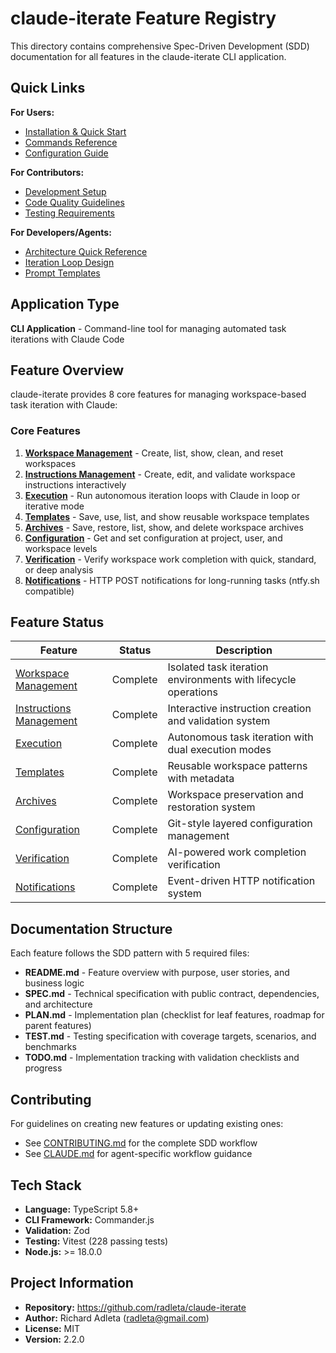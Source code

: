 # claude-iterate Feature Registry

This directory contains comprehensive Spec-Driven Development (SDD) documentation for all features in the claude-iterate CLI application.

## Quick Links

**For Users:**

- [Installation & Quick Start](../../README.md#quick-start)
- [Commands Reference](../../README.md#commands-reference)
- [Configuration Guide](../../README.md#configuration)

**For Contributors:**

- [Development Setup](../../CONTRIBUTING.md#development-workflow)
- [Code Quality Guidelines](../../CONTRIBUTING.md#code-quality-checks)
- [Testing Requirements](../../CONTRIBUTING.md#running-tests)

**For Developers/Agents:**

- [Architecture Quick Reference](../../CLAUDE.md#architecture-quick-reference)
- [Iteration Loop Design](../../CLAUDE.md#iteration-loop-design)
- [Prompt Templates](../../CLAUDE.md#prompt-templates)

## Application Type

**CLI Application** - Command-line tool for managing automated task iterations with Claude Code

## Feature Overview

claude-iterate provides 8 core features for managing workspace-based task iteration with Claude:

### Core Features

1. **[Workspace Management](./workspace-management/README.md)** - Create, list, show, clean, and reset workspaces
2. **[Instructions Management](./instructions-management/README.md)** - Create, edit, and validate workspace instructions interactively
3. **[Execution](./execution/README.md)** - Run autonomous iteration loops with Claude in loop or iterative mode
4. **[Templates](./templates/README.md)** - Save, use, list, and show reusable workspace templates
5. **[Archives](./archives/README.md)** - Save, restore, list, show, and delete workspace archives
6. **[Configuration](./configuration/README.md)** - Get and set configuration at project, user, and workspace levels
7. **[Verification](./verification/README.md)** - Verify workspace work completion with quick, standard, or deep analysis
8. **[Notifications](./notifications/README.md)** - HTTP POST notifications for long-running tasks (ntfy.sh compatible)

## Feature Status

| Feature                                                        | Status   | Description                                                    |
| -------------------------------------------------------------- | -------- | -------------------------------------------------------------- |
| [Workspace Management](./workspace-management/README.md)       | Complete | Isolated task iteration environments with lifecycle operations |
| [Instructions Management](./instructions-management/README.md) | Complete | Interactive instruction creation and validation system         |
| [Execution](./execution/README.md)                             | Complete | Autonomous task iteration with dual execution modes            |
| [Templates](./templates/README.md)                             | Complete | Reusable workspace patterns with metadata                      |
| [Archives](./archives/README.md)                               | Complete | Workspace preservation and restoration system                  |
| [Configuration](./configuration/README.md)                     | Complete | Git-style layered configuration management                     |
| [Verification](./verification/README.md)                       | Complete | AI-powered work completion verification                        |
| [Notifications](./notifications/README.md)                     | Complete | Event-driven HTTP notification system                          |

## Documentation Structure

Each feature follows the SDD pattern with 5 required files:

- **README.md** - Feature overview with purpose, user stories, and business logic
- **SPEC.md** - Technical specification with public contract, dependencies, and architecture
- **PLAN.md** - Implementation plan (checklist for leaf features, roadmap for parent features)
- **TEST.md** - Testing specification with coverage targets, scenarios, and benchmarks
- **TODO.md** - Implementation tracking with validation checklists and progress

## Contributing

For guidelines on creating new features or updating existing ones:

- See [CONTRIBUTING.md](./CONTRIBUTING.md) for the complete SDD workflow
- See [CLAUDE.md](./CLAUDE.md) for agent-specific workflow guidance

## Tech Stack

- **Language:** TypeScript 5.8+
- **CLI Framework:** Commander.js
- **Validation:** Zod
- **Testing:** Vitest (228 passing tests)
- **Node.js:** >= 18.0.0

## Project Information

- **Repository:** https://github.com/radleta/claude-iterate
- **Author:** Richard Adleta (radleta@gmail.com)
- **License:** MIT
- **Version:** 2.2.0

